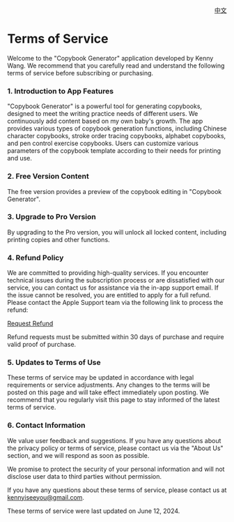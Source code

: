 <p align="right">
  <a href="./terms-of-service.zh.md">中文</a>
</p>
<!--rehype:style=float: right; bottom: -36px; position: relative;-->

Terms of Service
===

Welcome to the "Copybook Generator" application developed by Kenny Wang. We recommend that you carefully read and understand the following terms of service before subscribing or purchasing.

### 1. Introduction to App Features

"Copybook Generator" is a powerful tool for generating copybooks, designed to meet the writing practice needs of different users. We continuously add content based on my own baby's growth. The app provides various types of copybook generation functions, including Chinese character copybooks, stroke order tracing copybooks, alphabet copybooks, and pen control exercise copybooks. Users can customize various parameters of the copybook template according to their needs for printing and use.

### 2. Free Version Content

The free version provides a preview of the copybook editing in "Copybook Generator".

### 3. Upgrade to Pro Version

By upgrading to the Pro version, you will unlock all locked content, including printing copies and other functions.

### 4. Refund Policy

We are committed to providing high-quality services. If you encounter technical issues during the subscription process or are dissatisfied with our service, you can contact us for assistance via the in-app support email. If the issue cannot be resolved, you are entitled to apply for a full refund. Please contact the Apple Support team via the following link to process the refund:

[Request Refund](https://support.apple.com/118223)

Refund requests must be submitted within 30 days of purchase and require valid proof of purchase.

### 5. Updates to Terms of Use

These terms of service may be updated in accordance with legal requirements or service adjustments. Any changes to the terms will be posted on this page and will take effect immediately upon posting. We recommend that you regularly visit this page to stay informed of the latest terms of service.

### 6. Contact Information

We value user feedback and suggestions. If you have any questions about the privacy policy or terms of service, please contact us via the "About Us" section, and we will respond as soon as possible.

We promise to protect the security of your personal information and will not disclose user data to third parties without permission.

If you have any questions about these terms of service, please contact us at kennyiseeyou@gmail.com.

These terms of service were last updated on June 12, 2024.